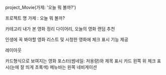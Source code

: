 project_Movie(가제: '오늘 뭐 볼까?')

프로젝트 명
가제 : 오늘 뭐 볼까?

카테고리
내가 본 영화 정리  다이어리, 오늘의 영화 랜덤 추천

인생에 꼭 봐야할 영화 리스트 및 시청한 영화에 체크 표시 기능 제공


레이아웃

카드형식으로 보여지는 영화 포스터(썸네일: 저용량)와 제목 표시
카드 왼쪽 위 체크 표시(눈에 잘 띄게 초록색)
메뉴바는 왼쪽 네비게이션
